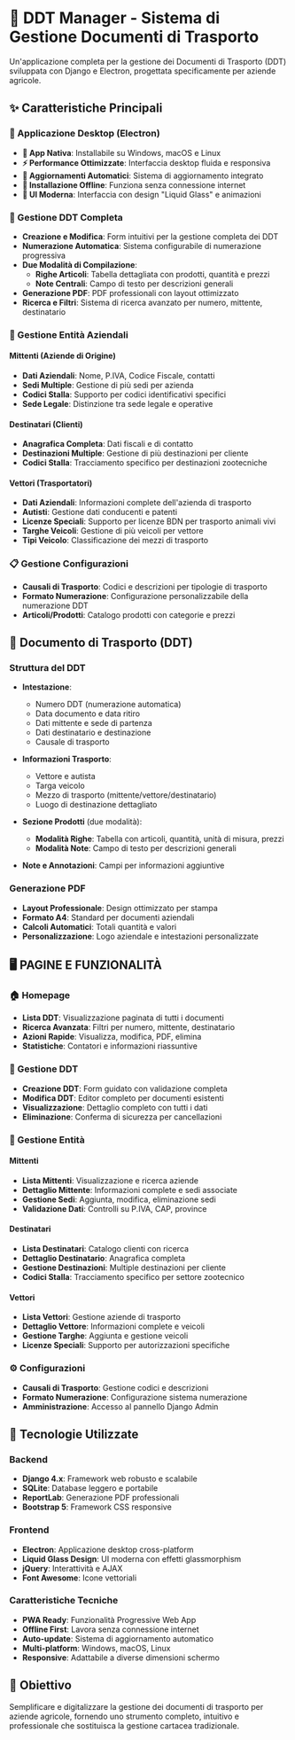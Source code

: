 # 🌱 DDT Manager - Sistema di Gestione Documenti di Trasporto

Un'applicazione completa per la gestione dei Documenti di Trasporto (DDT) sviluppata con Django e Electron, progettata specificamente per aziende agricole.

## ✨ Caratteristiche Principali

### 📱 Applicazione Desktop (Electron)
- **🚀 App Nativa**: Installabile su Windows, macOS e Linux
- **⚡ Performance Ottimizzate**: Interfaccia desktop fluida e responsiva
- **🔄 Aggiornamenti Automatici**: Sistema di aggiornamento integrato
- **💾 Installazione Offline**: Funziona senza connessione internet
- **🎨 UI Moderna**: Interfaccia con design "Liquid Glass" e animazioni

### 📄 Gestione DDT Completa
- **Creazione e Modifica**: Form intuitivi per la gestione completa dei DDT
- **Numerazione Automatica**: Sistema configurabile di numerazione progressiva
- **Due Modalità di Compilazione**:
  - **Righe Articoli**: Tabella dettagliata con prodotti, quantità e prezzi
  - **Note Centrali**: Campo di testo per descrizioni generali
- **Generazione PDF**: PDF professionali con layout ottimizzato
- **Ricerca e Filtri**: Sistema di ricerca avanzato per numero, mittente, destinatario

### 🏢 Gestione Entità Aziendali

#### Mittenti (Aziende di Origine)
- **Dati Aziendali**: Nome, P.IVA, Codice Fiscale, contatti
- **Sedi Multiple**: Gestione di più sedi per azienda
- **Codici Stalla**: Supporto per codici identificativi specifici
- **Sede Legale**: Distinzione tra sede legale e operative

#### Destinatari (Clienti)
- **Anagrafica Completa**: Dati fiscali e di contatto
- **Destinazioni Multiple**: Gestione di più destinazioni per cliente
- **Codici Stalla**: Tracciamento specifico per destinazioni zootecniche

#### Vettori (Trasportatori)
- **Dati Aziendali**: Informazioni complete dell'azienda di trasporto
- **Autisti**: Gestione dati conducenti e patenti
- **Licenze Speciali**: Supporto per licenze BDN per trasporto animali vivi
- **Targhe Veicoli**: Gestione di più veicoli per vettore
- **Tipi Veicolo**: Classificazione dei mezzi di trasporto

### 📋 Gestione Configurazioni
- **Causali di Trasporto**: Codici e descrizioni per tipologie di trasporto
- **Formato Numerazione**: Configurazione personalizzabile della numerazione DDT
- **Articoli/Prodotti**: Catalogo prodotti con categorie e prezzi

## 📄 Documento di Trasporto (DDT)

### Struttura del DDT
- **Intestazione**:
  - Numero DDT (numerazione automatica)
  - Data documento e data ritiro
  - Dati mittente e sede di partenza
  - Dati destinatario e destinazione
  - Causale di trasporto

- **Informazioni Trasporto**:
  - Vettore e autista
  - Targa veicolo
  - Mezzo di trasporto (mittente/vettore/destinatario)
  - Luogo di destinazione dettagliato

- **Sezione Prodotti** (due modalità):
  - **Modalità Righe**: Tabella con articoli, quantità, unità di misura, prezzi
  - **Modalità Note**: Campo di testo per descrizioni generali

- **Note e Annotazioni**: Campi per informazioni aggiuntive

### Generazione PDF
- **Layout Professionale**: Design ottimizzato per stampa
- **Formato A4**: Standard per documenti aziendali
- **Calcoli Automatici**: Totali quantità e valori
- **Personalizzazione**: Logo aziendale e intestazioni personalizzate

## 🖥️ PAGINE E FUNZIONALITÀ

### 🏠 Homepage
- **Lista DDT**: Visualizzazione paginata di tutti i documenti
- **Ricerca Avanzata**: Filtri per numero, mittente, destinatario
- **Azioni Rapide**: Visualizza, modifica, PDF, elimina
- **Statistiche**: Contatori e informazioni riassuntive

### 📝 Gestione DDT
- **Creazione DDT**: Form guidato con validazione completa
- **Modifica DDT**: Editor completo per documenti esistenti
- **Visualizzazione**: Dettaglio completo con tutti i dati
- **Eliminazione**: Conferma di sicurezza per cancellazioni

### 🏢 Gestione Entità

#### Mittenti
- **Lista Mittenti**: Visualizzazione e ricerca aziende
- **Dettaglio Mittente**: Informazioni complete e sedi associate
- **Gestione Sedi**: Aggiunta, modifica, eliminazione sedi
- **Validazione Dati**: Controlli su P.IVA, CAP, province

#### Destinatari
- **Lista Destinatari**: Catalogo clienti con ricerca
- **Dettaglio Destinatario**: Anagrafica completa
- **Gestione Destinazioni**: Multiple destinazioni per cliente
- **Codici Stalla**: Tracciamento specifico per settore zootecnico

#### Vettori
- **Lista Vettori**: Gestione aziende di trasporto
- **Dettaglio Vettore**: Informazioni complete e veicoli
- **Gestione Targhe**: Aggiunta e gestione veicoli
- **Licenze Speciali**: Supporto per autorizzazioni specifiche

### ⚙️ Configurazioni
- **Causali di Trasporto**: Gestione codici e descrizioni
- **Formato Numerazione**: Configurazione sistema numerazione
- **Amministrazione**: Accesso al pannello Django Admin

## 🔧 Tecnologie Utilizzate

### Backend
- **Django 4.x**: Framework web robusto e scalabile
- **SQLite**: Database leggero e portabile
- **ReportLab**: Generazione PDF professionali
- **Bootstrap 5**: Framework CSS responsive

### Frontend
- **Electron**: Applicazione desktop cross-platform
- **Liquid Glass Design**: UI moderna con effetti glassmorphism
- **jQuery**: Interattività e AJAX
- **Font Awesome**: Icone vettoriali

### Caratteristiche Tecniche
- **PWA Ready**: Funzionalità Progressive Web App
- **Offline First**: Lavora senza connessione internet
- **Auto-update**: Sistema di aggiornamento automatico
- **Multi-platform**: Windows, macOS, Linux
- **Responsive**: Adattabile a diverse dimensioni schermo

## 🎯 Obiettivo

Semplificare e digitalizzare la gestione dei documenti di trasporto per aziende agricole, fornendo uno strumento completo, intuitivo e professionale che sostituisca la gestione cartacea tradizionale.